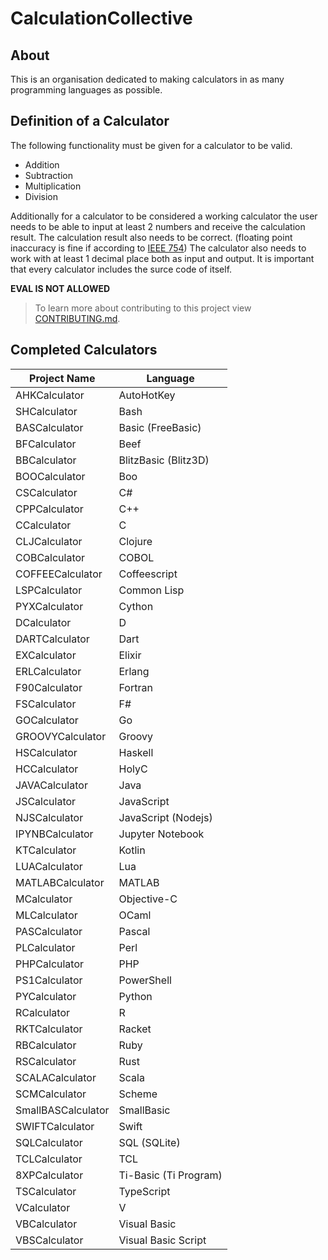 # CalculationCollective

## About

This is an organisation dedicated to making calculators in as many programming languages as possible.

## Definition of a Calculator

The following functionality must be given for a calculator to be valid.

- Addition
- Subtraction
- Multiplication
- Division

Additionally for a calculator to be considered a working calculator the user needs to be able to input at least 2 numbers and receive the calculation result.
The calculation result also needs to be correct. (floating point inaccuracy is fine if according to [IEEE 754](https://en.wikipedia.org/wiki/IEEE_754)) The calculator also needs to work with at least 1 decimal place both as input and output. It is important that every calculator includes the surce code of itself.

**EVAL IS NOT ALLOWED**

> To learn more about contributing to this project view [CONTRIBUTING.md](https://github.com/CalculationCollective/.github/blob/main/CONTRIBUTING.md).

## Completed Calculators

| Project Name    | Language             |
|-----------------|----------------------|
| AHKCalculator   | AutoHotKey           |
| SHCalculator    | Bash                 |
| BASCalculator   | Basic (FreeBasic)    |
| BFCalculator    | Beef                 |
| BBCalculator    | BlitzBasic (Blitz3D) |
| BOOCalculator   | Boo                  |
| CSCalculator    | C#                   |
| CPPCalculator   | C++                  |
| CCalculator     | C                    |
| CLJCalculator   | Clojure              |
| COBCalculator   | COBOL                |
| COFFEECalculator| Coffeescript         |
| LSPCalculator   | Common Lisp          |
| PYXCalculator   | Cython               |
| DCalculator     | D                    |
| DARTCalculator  | Dart                 |
| EXCalculator    | Elixir               |
| ERLCalculator   | Erlang               |
| F90Calculator   | Fortran              |
| FSCalculator    | F#                   |
| GOCalculator    | Go                   |
| GROOVYCalculator| Groovy               |
| HSCalculator    | Haskell              |
| HCCalculator    | HolyC                |
| JAVACalculator  | Java                 |
| JSCalculator    | JavaScript           |
| NJSCalculator   | JavaScript (Nodejs)  |
| IPYNBCalculator | Jupyter Notebook     |
| KTCalculator    | Kotlin               |
| LUACalculator   | Lua                  |
| MATLABCalculator| MATLAB               |
| MCalculator     | Objective-C          |
| MLCalculator    | OCaml                |
| PASCalculator   | Pascal               |
| PLCalculator    | Perl                 |
| PHPCalculator   | PHP                  |
| PS1Calculator   | PowerShell           |
| PYCalculator    | Python               |
| RCalculator     | R                    |
| RKTCalculator   | Racket               |
| RBCalculator    | Ruby                 |
| RSCalculator    | Rust                 |
| SCALACalculator | Scala                |
| SCMCalculator   | Scheme               |
| SmallBASCalculator | SmallBasic        |
| SWIFTCalculator | Swift                |
| SQLCalculator   | SQL (SQLite)         |
| TCLCalculator   | TCL                  |
| 8XPCalculator   | Ti-Basic (Ti Program)|
| TSCalculator    | TypeScript           |
| VCalculator     | V                    |
| VBCalculator    | Visual Basic         |
| VBSCalculator   | Visual Basic Script  |



 

